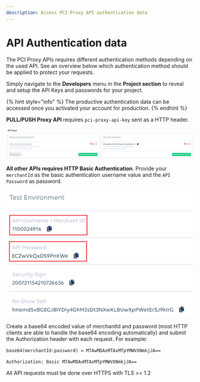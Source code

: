 ```yaml
---
description: Access PCI Proxy API authentication data
---
```


# API Authentication data

The PCI Proxy APIs requires different authentication methods depending on the used API. See an overview below which authentication method should be applied to protect your requests.   
  
Simply navigate to the **Developers** menu in the **Project section** to reveal and setup the API Keys and passwords for your project. 

{% hint style="info" %}
The productive authentication data can be accessed once you activated your account for production. 
{% endhint %}

  
**PULL/PUSH Proxy API** requires `pci-proxy-api-key` sent as a HTTP header. 

![pci-proxy-api-key](../../.gitbook/assets/image%20%281%29.png)

**All other APIs requires HTTP Basic Authentication**. Provide your `merchantId` as the basic authentication username value and the `API Password` as password. 

![](../../.gitbook/assets/2020-07-21-15_43_25-window.png)

Create a base64 encoded value of merchantId and password \(most HTTP clients are able to handle the base64 encoding automatically\) and submit the Authorization header with each request. For example:

```text
base64(merchantId:password) = MTAwMDAxMTAxMTpYMWVXNmkjJA==
```

```text
Authorization: Basic MTAwMDAxMTAxMTpYMWVXNmkjJA==
```

All API requests must be done over HTTPS with TLS &gt;= 1.2

